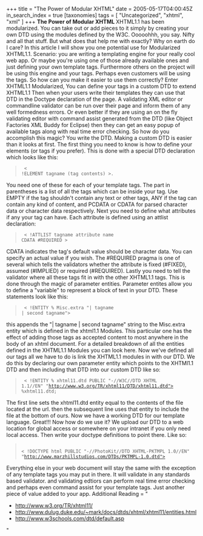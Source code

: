 +++
title = "The Power of Modular XHTML"
date = 2005-05-17T04:00:45Z
in_search_index = true
[taxonomies]
tags = [
    "Uncategorized",
    "xhtml",
    "xml"
]
+++
<strong>The Power of Modular XHTML </strong> XHTML1.1 has been modularized. You can take out or add pieces to it simply by creating your own DTD using the modules defined by the W3C. Ooooohhh, you say. Nifty and all that stuff. But what does that help me with exactly? Why on earth do I care? In this article I will show you one potential use for Modularized XHTML1.1. Scenario: you are writing a templating engine for your really cool web app. Or maybe you're using one of those already available ones and just defining your own template tags. Furthermore others on the project will be using this engine and your tags. Perhaps even customers will be using the tags. So how can you make it easier to use them correctly? Enter XHTML1.1 Modularized, You can define your tags in a custom DTD to extend XHTML1.1 Then when your users write their templates they can use that DTD in the Doctype declaration of the page. A validating XML editor or commandline validator can be run over their page and inform them of any well formedness errors. Or even better if they are using an on the fly validating editor with command assist generated from the DTD (like Object Factories XML Buddy for Eclipse) then they can get an easy popup of available tags along with real time error checking. So how do you accomplish this magic? You write the DTD. Making a custom DTD is easier than it looks at first. The first thing you need to know is how to define your elements (or tags if you prefer). This is done with a special DTD declaration which looks like this: <blockquote><code> < !ELEMENT tagname (tag contents) >.</code> </blockquote> You need one of these for each of your template tags. The part in parentheses is a list of all the tags which can be inside your tag. Use EMPTY if the tag shouldn't contain any text or other tags, ANY if the tag can contain any kind of content, and PCDATA or CDATA for parsed character data or character data respectively. Next you need to define what attributes if any your tag can have. Each attribute is defined using an attlist declaration: <blockquote><code> < !ATTLIST tagname attribute name CDATA #REQUIRED ></code> </blockquote> CDATA indicates the tag's default value should be character data. You can specify an actual value if you wish. The #REQUIRED pragma is one of several which tells the validators whether the attribute is fixed (#FIXED), assumed (#IMPLIED) or required (#REQUIRED). Lastly you need to tell the validator where all these tags fit in with the other XHTML1.1 tags. This is done through the magic of parameter entities. Parameter entites allow you to define a "variable" to represent a block of text in your DTD. These statements look like this: <blockquote><code> < !ENTITY % Misc.extra "| tagname | second tagname"></code> </blockquote> this appends the "| tagname | second tagname" string to the Misc.extra entity which is defined in the xhtml1.1 Modules. This particular one has the effect of adding those tags as accepted content to most anywhere in the body of an xhtml document. For a detailed breakdown of all the entities defined in the XHTML1.1 Modules you can look here. Now we've defined all our tags all we have to do is link the XHTML1.1 modules in with our DTD. We do this by declaring our own parameter entity which points to the XHTMl1.1 DTD and then including that DTD into our custom DTD like so: <blockquote><code> < !ENTITY % xhtml11.dtd PUBLIC "-//W3C//DTD XHTML 1.1//EN" "http://www.w3.org/TR/xhtml11/DTD/xhtml11.dtd"> %xhtml11.dtd;</code> </blockquote> The first line sets the xhtml11.dtd entity equal to the contents of the file located at the url. then the subsequent line uses that entity to include the file at the bottom of ours. Now we have a working DTD for our template language. Great!!! Now how do we use it? We upload our DTD to a web location for global access or somewhere on your intranet if you only need local access. Then write your doctype definitions to point there. Like so: <blockquote><code> < !DOCTYPE html PUBLIC "-//PhotoKit//DTD XHTML-PKTMPL 1.0//EN" "http://www.marzhillstudios.com/DTDs/PKTMPL-1.0.dtd"> </code> </blockquote> Everything else in your web document will stay the same with the exception of any template tags you may put in there. It will validate in any standards based validator. and validating edtiors can perform real time error checking and perhaps even command assist for your template tags. Just another piece of value added to your app. Additional Reading = "<ul> <li><a href="http://www.w3.org/TR/xhtml11/">http://www.w3.org/TR/xhtml11/</a></li> <li><a href="http://www.dulug.duke.edu/~mark/docs/dtds/xhtml/xhtml11/entities.html">http://www.dulug.duke.edu/~mark/docs/dtds/xhtml/xhtml11/entities.html</a></li> <li><a href="http://www.w3schools.com/dtd/default.asp">http://www.w3schools.com/dtd/default.asp</a></li> </ul> "

